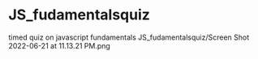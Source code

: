 # JS_fudamentalsquiz
timed quiz on javascript fundamentals
JS_fudamentalsquiz/Screen Shot 2022-06-21 at 11.13.21 PM.png

